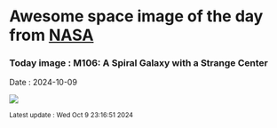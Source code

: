 
# Awesome space image of the day from [NASA](https://api.nasa.gov/)

### Today image : M106: A Spiral Galaxy with a Strange Center
Date : 2024-10-09

![](https://apod.nasa.gov/apod/image/2410/M106_Obaidly_960.jpg)

<small>Latest update : Wed Oct  9 23:16:51 2024</small>
        